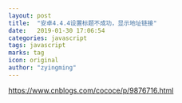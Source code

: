 ```yaml
---
layout: post
title:  "安卓4.4.4设置标题不成功，显示地址链接"
date:   2019-01-30 17:06:54
categories: javascript
tags: javascript
marks: tag
icon: original
author: "zyingming"
---
```


https://www.cnblogs.com/cococe/p/9876716.html
